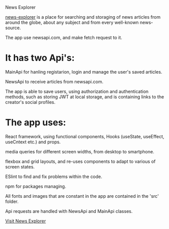 News Explorer

[news-explorer](https://itamarreiternewsexplorer.onrender.com/) is a place for searching and storaging of news articles from around the globe, about any subject and from every well-known news-source.

The app use newsapi.com, and make fetch request to it.
# It has two Api's: 
  MainApi for hanling registarion, login and manage the user's saved articles.

  NewsApi to receive articles from newsapi.com.

The app is able to save users, using authorization and authentication methods, such as storing JWT at local storage, and is containing links to the creator's social profiles.

# The app uses: 
  React framework, using functional components, Hooks (useState, useEffect, useCntext etc.) and props. 

  media queries for different screen widths, from desktop to smartphone. 
  
  flexbox and grid layouts, and re-uses components to adapt to various of screen states.

  ESlint to find and fix problems within the code.

  npm for packages managing.

All fonts and images that are constant in the app are contained in the 'src' folder.

Api requests are handled with NewsApi and MainApi classes.

[Visit News Explorer](https://itamarreiternewsexplorer.onrender.com/)


